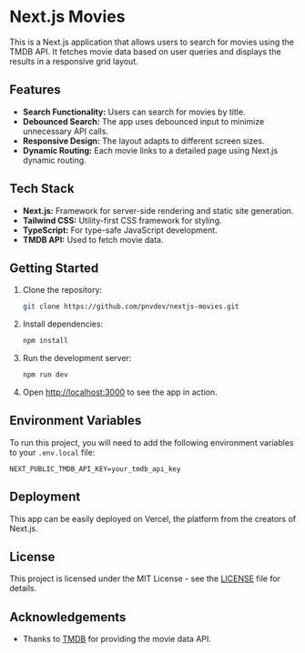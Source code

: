# Next.js Movies

This is a Next.js application that allows users to search for movies using the TMDB API. It fetches movie data based on user queries and displays the results in a responsive grid layout.

## Features

- **Search Functionality:** Users can search for movies by title.
- **Debounced Search:** The app uses debounced input to minimize unnecessary API calls.
- **Responsive Design:** The layout adapts to different screen sizes.
- **Dynamic Routing:** Each movie links to a detailed page using Next.js dynamic routing.

## Tech Stack

- **Next.js:** Framework for server-side rendering and static site generation.
- **Tailwind CSS:** Utility-first CSS framework for styling.
- **TypeScript:** For type-safe JavaScript development.
- **TMDB API:** Used to fetch movie data.

## Getting Started

1. Clone the repository:
   ```bash
   git clone https://github.com/pnvdev/nextjs-movies.git
   ```
2. Install dependencies:
   ```bash
   npm install
   ```
3. Run the development server:
   ```bash
   npm run dev
   ```
4. Open [http://localhost:3000](http://localhost:3000) to see the app in action.

## Environment Variables

To run this project, you will need to add the following environment variables to your `.env.local` file:

```env
NEXT_PUBLIC_TMDB_API_KEY=your_tmdb_api_key
```

## Deployment

This app can be easily deployed on Vercel, the platform from the creators of Next.js.

## License

This project is licensed under the MIT License - see the [LICENSE](./LICENSE) file for details.

## Acknowledgements

- Thanks to [TMDB](https://www.themoviedb.org/) for providing the movie data API.
